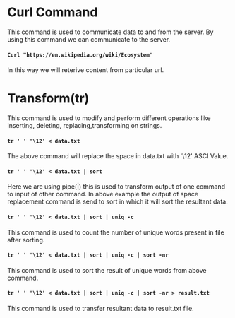 # Curl Command
This command is used to communicate data to and from the server. By using this command we can communicate to the server. 
####  ```Curl "https://en.wikipedia.org/wiki/Ecosystem"```
In this way we will reterive  content from particular url.
# Transform(tr)
This command is used to modify and perform different operations like inserting, deleting, replacing,transforming on strings.
#### ```tr ' ' '\12' < data.txt```
The above command will replace the space in data.txt with '\12' ASCI Value.
#### ```tr ' ' '\12' < data.txt | sort```
Here we are using pipe(|) this is used to transform output of one command to input of other command. In above example the output of space replacement command is send to sort in which it will sort the resultant data.
#### ```tr ' ' '\12' < data.txt | sort | uniq -c```
This command is used to count the number of unique words present in file after sorting.
#### ```tr ' ' '\12' < data.txt | sort | uniq -c | sort -nr```
This command is used to sort the result of unique words from above command.
#### ```tr ' ' '\12' < data.txt | sort | uniq -c | sort -nr > result.txt```
This command is used to transfer resultant data to result.txt file.

